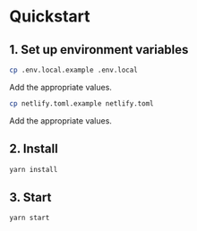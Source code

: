 # Quickstart

## 1. Set up environment variables
```bash
cp .env.local.example .env.local
```

Add the appropriate values.

```bash
cp netlify.toml.example netlify.toml
```

Add the appropriate values.

## 2. Install
```bash
yarn install
```

## 3. Start
```bash
yarn start
```
